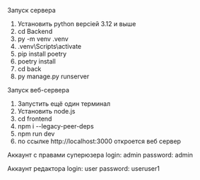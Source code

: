 Запуск сервера
1. Установить python версіей 3.12 и выше
2. cd Backend
3. py -m venv .venv
4. .venv\Scripts\activate
5. pip install poetry
6. poetry install
7. cd back
8. py manage.py runserver

Запуск веб-сервера
1. Запустить ещё один терминал
2. Установить node.js
3. cd frontend
4. npm i --legacy-peer-deps
5. npm run dev
6. по ссылке http://localhost:3000 откроется веб сервер

Аккаунт с правами суперюзера
login: admin
password: admin

Аккаунт редактора
login: user
password: useruser1


